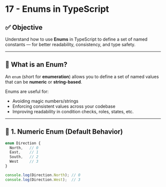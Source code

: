 # 17 - Enums in TypeScript

## ✅ Objective

Understand how to use **Enums** in TypeScript to define a set of named constants — for better readability, consistency, and type safety.

---

## 🧠 What is an Enum?

An `enum` (short for **enumeration**) allows you to define a set of named values that can be **numeric** or **string-based**.

Enums are useful for:
- Avoiding magic numbers/strings
- Enforcing consistent values across your codebase
- Improving readability in condition checks, roles, states, etc.

---

## 🔢 1. Numeric Enum (Default Behavior)

```ts
enum Direction {
  North,   // 0
  East,    // 1
  South,   // 2
  West     // 3
}

console.log(Direction.North); // 0
console.log(Direction.West);  // 3
